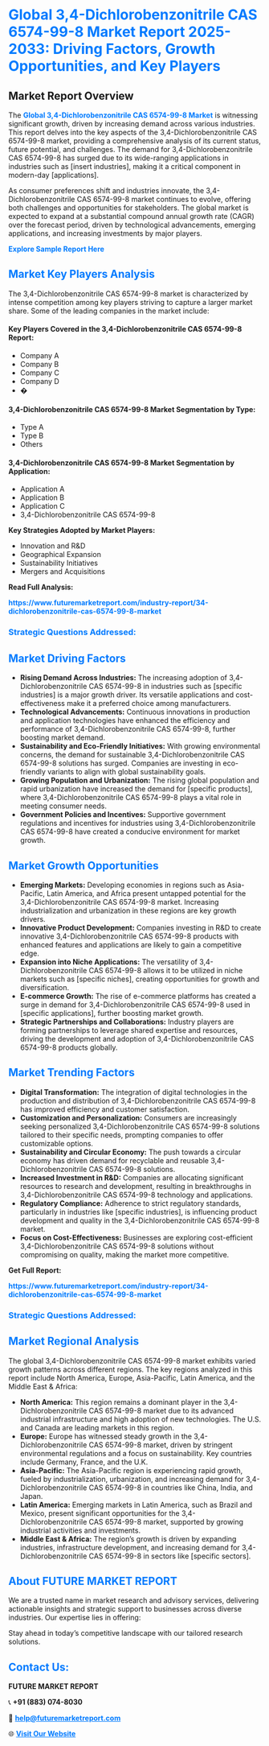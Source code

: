 <h1 style="color: #007BFF;">Global 3,4-Dichlorobenzonitrile CAS 6574-99-8 Market Report 2025-2033: Driving Factors, Growth Opportunities, and Key Players</h1>

<section id="overview">
<h2>Market Report Overview</h2>
<p>The <a href="https://www.futuremarketreport.com/industry-report/34-dichlorobenzonitrile-cas-6574-99-8-market" style="color: #007BFF; text-decoration: none;"><strong>Global 3,4-Dichlorobenzonitrile CAS 6574-99-8 Market</strong></a> is witnessing significant growth, driven by increasing demand across various industries. This report delves into the key aspects of the 3,4-Dichlorobenzonitrile CAS 6574-99-8 market, providing a comprehensive analysis of its current status, future potential, and challenges. The demand for 3,4-Dichlorobenzonitrile CAS 6574-99-8 has surged due to its wide-ranging applications in industries such as [insert industries], making it a critical component in modern-day [applications].</p>
<p>As consumer preferences shift and industries innovate, the 3,4-Dichlorobenzonitrile CAS 6574-99-8 market continues to evolve, offering both challenges and opportunities for stakeholders. The global market is expected to expand at a substantial compound annual growth rate (CAGR) over the forecast period, driven by technological advancements, emerging applications, and increasing investments by major players.</p>
</section>

<section id="overview">
<p><a href="https://www.futuremarketreport.com/request-sample/reportId=116505" style="color: #007BFF; text-decoration: none;"><strong>Explore Sample Report Here</strong></a></p>
</section>

<section id="key-players">
<h2 style="color: #007BFF;">Market Key Players Analysis</h2>
<p>The 3,4-Dichlorobenzonitrile CAS 6574-99-8 market is characterized by intense competition among key players striving to capture a larger market share. Some of the leading companies in the market include:</p>
<h4>Key Players Covered in the 3,4-Dichlorobenzonitrile CAS 6574-99-8 Report:</h4>
<ul><li>Company A</li><li>Company B</li><li>Company C</li><li>Company D</li><li>�</li></ul>
<h4>3,4-Dichlorobenzonitrile CAS 6574-99-8 Market Segmentation by Type:</h4>
<ul><li>Type A</li><li>Type B</li><li>Others</li></ul>

<h4>3,4-Dichlorobenzonitrile CAS 6574-99-8 Market Segmentation by Application:</h4>
<ul><li>Application A</li><li>Application B</li><li>Application C</li><li>3,4-Dichlorobenzonitrile CAS 6574-99-8</li></ul>
<p><strong>Key Strategies Adopted by Market Players:</strong></p>
<ul>
<li>Innovation and R&D</li>
<li>Geographical Expansion</li>
<li>Sustainability Initiatives</li>
<li>Mergers and Acquisitions</li>
</ul>
</section>

<section>
<p><strong>Read Full Analysis: </strong></p><a href="https://www.futuremarketreport.com/industry-report/34-dichlorobenzonitrile-cas-6574-99-8-market" style="color: #007BFF; text-decoration: none;"><strong>https://www.futuremarketreport.com/industry-report/34-dichlorobenzonitrile-cas-6574-99-8-market</strong></a>
<h3 style="color: #007BFF;">Strategic Questions Addressed:</h3>
</section>

<section id="driving-factors">
<h2 style="color: #007BFF;">Market Driving Factors</h2>
<ul>
<li><strong>Rising Demand Across Industries:</strong> The increasing adoption of 3,4-Dichlorobenzonitrile CAS 6574-99-8 in industries such as [specific industries] is a major growth driver. Its versatile applications and cost-effectiveness make it a preferred choice among manufacturers.</li>
<li><strong>Technological Advancements:</strong> Continuous innovations in production and application technologies have enhanced the efficiency and performance of 3,4-Dichlorobenzonitrile CAS 6574-99-8, further boosting market demand.</li>
<li><strong>Sustainability and Eco-Friendly Initiatives:</strong> With growing environmental concerns, the demand for sustainable 3,4-Dichlorobenzonitrile CAS 6574-99-8 solutions has surged. Companies are investing in eco-friendly variants to align with global sustainability goals.</li>
<li><strong>Growing Population and Urbanization:</strong> The rising global population and rapid urbanization have increased the demand for [specific products], where 3,4-Dichlorobenzonitrile CAS 6574-99-8 plays a vital role in meeting consumer needs.</li>
<li><strong>Government Policies and Incentives:</strong> Supportive government regulations and incentives for industries using 3,4-Dichlorobenzonitrile CAS 6574-99-8 have created a conducive environment for market growth.</li>
</ul>
</section>

<section id="growth-opportunities">
<h2 style="color: #007BFF;">Market Growth Opportunities</h2>
<ul>
<li><strong>Emerging Markets:</strong> Developing economies in regions such as Asia-Pacific, Latin America, and Africa present untapped potential for the 3,4-Dichlorobenzonitrile CAS 6574-99-8 market. Increasing industrialization and urbanization in these regions are key growth drivers.</li>
<li><strong>Innovative Product Development:</strong> Companies investing in R&D to create innovative 3,4-Dichlorobenzonitrile CAS 6574-99-8 products with enhanced features and applications are likely to gain a competitive edge.</li>
<li><strong>Expansion into Niche Applications:</strong> The versatility of 3,4-Dichlorobenzonitrile CAS 6574-99-8 allows it to be utilized in niche markets such as [specific niches], creating opportunities for growth and diversification.</li>
<li><strong>E-commerce Growth:</strong> The rise of e-commerce platforms has created a surge in demand for 3,4-Dichlorobenzonitrile CAS 6574-99-8 used in [specific applications], further boosting market growth.</li>
<li><strong>Strategic Partnerships and Collaborations:</strong> Industry players are forming partnerships to leverage shared expertise and resources, driving the development and adoption of 3,4-Dichlorobenzonitrile CAS 6574-99-8 products globally.</li>
</ul>
</section>

<section id="trending-factors">
<h2 style="color: #007BFF;">Market Trending Factors</h2>
<ul>
<li><strong>Digital Transformation:</strong> The integration of digital technologies in the production and distribution of 3,4-Dichlorobenzonitrile CAS 6574-99-8 has improved efficiency and customer satisfaction.</li>
<li><strong>Customization and Personalization:</strong> Consumers are increasingly seeking personalized 3,4-Dichlorobenzonitrile CAS 6574-99-8 solutions tailored to their specific needs, prompting companies to offer customizable options.</li>
<li><strong>Sustainability and Circular Economy:</strong> The push towards a circular economy has driven demand for recyclable and reusable 3,4-Dichlorobenzonitrile CAS 6574-99-8 solutions.</li>
<li><strong>Increased Investment in R&D:</strong> Companies are allocating significant resources to research and development, resulting in breakthroughs in 3,4-Dichlorobenzonitrile CAS 6574-99-8 technology and applications.</li>
<li><strong>Regulatory Compliance:</strong> Adherence to strict regulatory standards, particularly in industries like [specific industries], is influencing product development and quality in the 3,4-Dichlorobenzonitrile CAS 6574-99-8 market.</li>
<li><strong>Focus on Cost-Effectiveness:</strong> Businesses are exploring cost-efficient 3,4-Dichlorobenzonitrile CAS 6574-99-8 solutions without compromising on quality, making the market more competitive.</li>
</ul>
</section>

<section>
<p><strong>Get Full Report: </strong></p><a href="https://www.futuremarketreport.com/industry-report/34-dichlorobenzonitrile-cas-6574-99-8-market" style="color: #007BFF; text-decoration: none;"><strong>https://www.futuremarketreport.com/industry-report/34-dichlorobenzonitrile-cas-6574-99-8-market</strong></a>
<h3 style="color: #007BFF;">Strategic Questions Addressed:</h3>
</section>


<section id="regional-analysis">
<h2 style="color: #007BFF;">Market Regional Analysis</h2>
<p>The global 3,4-Dichlorobenzonitrile CAS 6574-99-8 market exhibits varied growth patterns across different regions. The key regions analyzed in this report include North America, Europe, Asia-Pacific, Latin America, and the Middle East & Africa:</p>
<ul>
<li><strong>North America:</strong> This region remains a dominant player in the 3,4-Dichlorobenzonitrile CAS 6574-99-8 market due to its advanced industrial infrastructure and high adoption of new technologies. The U.S. and Canada are leading markets in this region.</li>
<li><strong>Europe:</strong> Europe has witnessed steady growth in the 3,4-Dichlorobenzonitrile CAS 6574-99-8 market, driven by stringent environmental regulations and a focus on sustainability. Key countries include Germany, France, and the U.K.</li>
<li><strong>Asia-Pacific:</strong> The Asia-Pacific region is experiencing rapid growth, fueled by industrialization, urbanization, and increasing demand for 3,4-Dichlorobenzonitrile CAS 6574-99-8 in countries like China, India, and Japan.</li>
<li><strong>Latin America:</strong> Emerging markets in Latin America, such as Brazil and Mexico, present significant opportunities for the 3,4-Dichlorobenzonitrile CAS 6574-99-8 market, supported by growing industrial activities and investments.</li>
<li><strong>Middle East & Africa:</strong> The region’s growth is driven by expanding industries, infrastructure development, and increasing demand for 3,4-Dichlorobenzonitrile CAS 6574-99-8 in sectors like [specific sectors].</li>
</ul>
</section>

<footer>
<h2 style="color: #007BFF;">About FUTURE MARKET REPORT</h2>
<p>We are a trusted name in market research and advisory services, delivering actionable insights and strategic support to businesses across diverse industries. Our expertise lies in offering:</p>

<p>Stay ahead in today’s competitive landscape with our tailored research solutions.</p>

<h2 style="color: #007BFF;">Contact Us:</h2>
<p><strong>FUTURE MARKET REPORT</strong></p>
<p>📞 <strong>+91 (883) 074-8030</strong></p>
<p>📧 <strong><a href="mailto:help@futuremarketreport.com" style="color: #007BFF;">help@futuremarketreport.com</a></strong></p>
<p>🌐 <strong><a href="https://www.futuremarketreport.com/" style="color: #007BFF;">Visit Our Website</a></strong></p>
</footer>